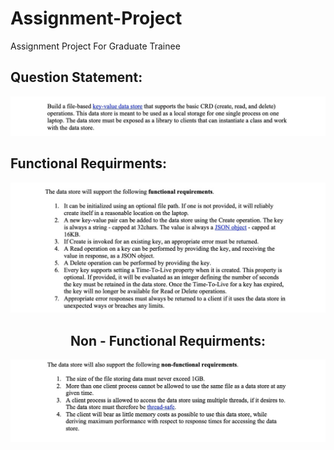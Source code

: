 # Assignment-Project
 Assignment Project For Graduate Trainee

<b>Question Statement:</b> 
-------------------------

<div align="center">
    <img src="Screenshots/engg1.jpg"</img>
 </div>
 
 
Functional Requirments:
-----------------------
 
 <div align="center">
    <img src="Screenshots/engg2.jpg"</img>
 <div>
 
Non - Functional Requirments:
-----------------------
  
 <div align="center">
    <img src="Screenshots/engg3.jpg"</img>
</div>



